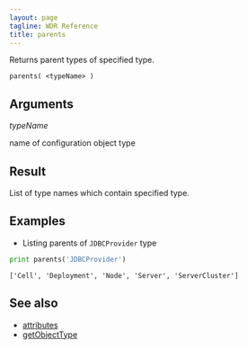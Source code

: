 ```yaml
---
layout: page
tagline: WDR Reference
title: parents
---
```


Returns parent types of specified type.

    parents( <typeName> )

## Arguments

_typeName_

name of configuration object type

## Result

List of type names which contain specified type.

## Examples

* Listing parents of `JDBCProvider` type

```python
print parents('JDBCProvider')
```

    ['Cell', 'Deployment', 'Node', 'Server', 'ServerCluster']

## See also

* [attributes](wdr.config.attributes.html)
* [getObjectType](wdr.config.getObjectType.html)
